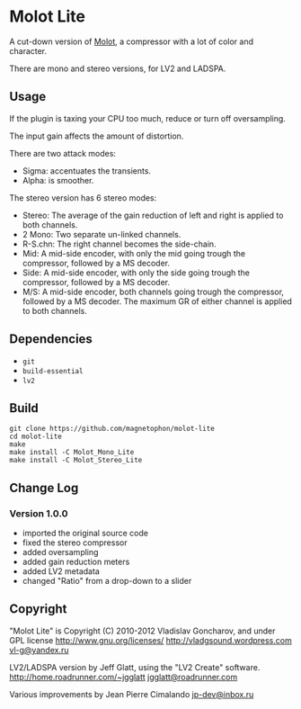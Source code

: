 # Molot Lite

A cut-down version of [Molot](https://www.tokyodawn.net/vladg-molot-compressor), a compressor with a lot of color and character.

There are mono and stereo versions, for LV2 and LADSPA.

## Usage

If the plugin is taxing your CPU too much, reduce or turn off oversampling.

The input gain affects the amount of distortion.

There are two attack modes:
- Sigma: accentuates the transients.
- Alpha: is smoother.

The stereo version has 6 stereo modes:
- Stereo: The average of the gain reduction of left and right is applied to both channels.
- 2 Mono: Two separate un-linked channels.
- R-S.chn: The right channel becomes the side-chain.
- Mid:
  A mid-side encoder, with only the mid going trough the compressor, followed by a MS decoder.
- Side:
  A mid-side encoder, with only the side going trough the compressor, followed by a MS decoder.
- M/S:
  A mid-side encoder, both channels going trough the compressor, followed by a MS decoder.
  The maximum GR of either channel is applied to both channels.


## Dependencies

- `git`
- `build-essential`
- `lv2`

## Build

```
git clone https://github.com/magnetophon/molot-lite
cd molot-lite
make
make install -C Molot_Mono_Lite
make install -C Molot_Stereo_Lite
```

## Change Log

### Version 1.0.0
- imported the original source code
- fixed the stereo compressor
- added oversampling
- added gain reduction meters
- added LV2 metadata
- changed "Ratio" from a drop-down to a slider

## Copyright

"Molot Lite" is Copyright (C) 2010-2012  Vladislav Goncharov, and under GPL license <http://www.gnu.org/licenses/>
http://vladgsound.wordpress.com
vl-g@yandex.ru

LV2/LADSPA version by Jeff Glatt, using the "LV2 Create" software.
http://home.roadrunner.com/~jgglatt
jgglatt@roadrunner.com

Various improvements by Jean Pierre Cimalando
jp-dev@inbox.ru
